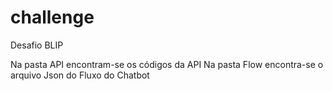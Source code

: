 # challenge
Desafio BLIP

Na pasta API encontram-se os códigos da API
Na pasta Flow encontra-se o arquivo Json do Fluxo do Chatbot
